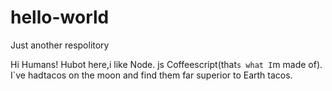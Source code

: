 # hello-world
Just another respolitory

Hi Humans!
Hubot here,i like Node. js Coffeescript(that`s what I`m made of).
I`ve hadtacos on the moon and find them far superior to Earth tacos.
